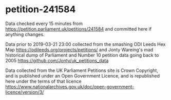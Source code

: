 # petition-241584
Data checked every 15 minutes from https://petition.parliament.uk/petitions/241584 and committed here if anything changes.

Data prior to 2019-03-21 23:00 collected from the smashing ODI Leeds Hex Map https://odileeds.org/projects/petitions/ and Jonty Wareing's mad historical dump of Parliament and Number 10 petition data going back to 2005 https://github.com/Jonty/uk_petitions_data

Data collected from the UK Parliament Petitions site is Crown Copyright, and is published under an Open Government Licence, and is republished here under the terms of that licence https://www.nationalarchives.gov.uk/doc/open-government-licence/version/3/
